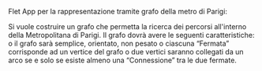 Flet App per la rappresentazione tramite grafo della metro di Parigi:

Si vuole costruire un grafo che permetta la ricerca dei percorsi all'interno della
Metropolitana di Parigi.
Il grafo dovrà avere le seguenti caratteristiche:
o il grafo sarà semplice, orientato, non pesato
o ciascuna “Fermata” corrisponde ad un vertice del grafo
o due vertici saranno collegati da un arco se e solo se esiste almeno una
“Connessione” tra le due fermate.
